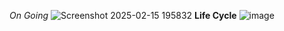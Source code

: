 
*On Going*
![Screenshot 2025-02-15 195832](https://github.com/user-attachments/assets/67be9fb3-a21e-464b-b0eb-5ec1580676f2)
**Life Cycle**
![image](https://github.com/user-attachments/assets/39e11834-ff6d-4d54-a7aa-6cb13728956c)


